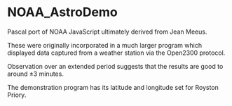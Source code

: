 # NOAA_AstroDemo
Pascal port of NOAA JavaScript ultimately derived from Jean Meeus.

These were originally incorporated in a much larger program which displayed data captured from a weather station via the Open2300 protocol.

Observation over an extended period suggests that the results are good to around ±3 minutes.

The demonstration program has its latitude and longitude set for Royston Priory.
